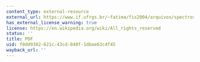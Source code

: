 ```yaml
---
content_type: external-resource
external_url: https://www.if.ufrgs.br/~fatima/fis2004/arquivos/spectroscope.pdf
has_external_license_warning: true
license: https://en.wikipedia.org/wiki/All_rights_reserved
status: ''
title: PDF
uid: f0dd9382-621c-43cd-840f-1dbae63c4f45
wayback_url: ''
---
```

